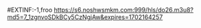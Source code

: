 #EXTINF:-1,froo
https://s6.noshwsmkm.com:999/hls/do26.m3u8?md5=7_1zgnvoSDkBCy5CzNgjAw&expires=1702164257
